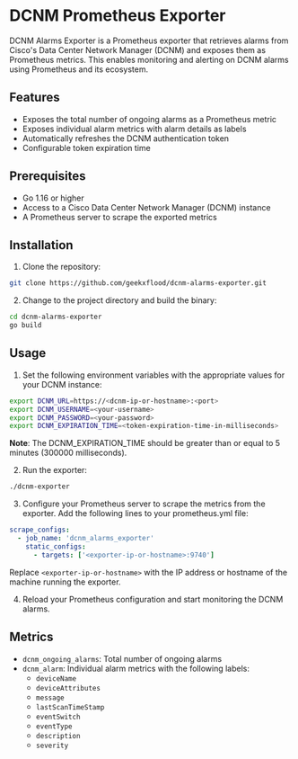 # DCNM Prometheus Exporter


DCNM Alarms Exporter is a Prometheus exporter that retrieves alarms from Cisco's Data Center Network Manager (DCNM) and exposes them as Prometheus metrics. This enables monitoring and alerting on DCNM alarms using Prometheus and its ecosystem.

## Features

- Exposes the total number of ongoing alarms as a Prometheus metric
- Exposes individual alarm metrics with alarm details as labels
- Automatically refreshes the DCNM authentication token
- Configurable token expiration time

## Prerequisites

- Go 1.16 or higher
- Access to a Cisco Data Center Network Manager (DCNM) instance
- A Prometheus server to scrape the exported metrics

## Installation

1. Clone the repository:

```bash
git clone https://github.com/geekxflood/dcnm-alarms-exporter.git
```

2. Change to the project directory and build the binary:

```bash
cd dcnm-alarms-exporter
go build
```

## Usage

1. Set the following environment variables with the appropriate values for your DCNM instance:

```bash
export DCNM_URL=https://<dcnm-ip-or-hostname>:<port>
export DCNM_USERNAME=<your-username>
export DCNM_PASSWORD=<your-password>
export DCNM_EXPIRATION_TIME=<token-expiration-time-in-milliseconds>
```

**Note**: The DCNM_EXPIRATION_TIME should be greater than or equal to 5 minutes (300000 milliseconds).

2. Run the exporter:

```bash
./dcnm-exporter
```

3. Configure your Prometheus server to scrape the metrics from the exporter. Add the following lines to your prometheus.yml file:

```yaml
scrape_configs:
  - job_name: 'dcnm_alarms_exporter'
    static_configs:
      - targets: ['<exporter-ip-or-hostname>:9740']
```

Replace `<exporter-ip-or-hostname>` with the IP address or hostname of the machine running the exporter.

4. Reload your Prometheus configuration and start monitoring the DCNM alarms.

## Metrics

- `dcnm_ongoing_alarms`: Total number of ongoing alarms
- `dcnm_alarm`: Individual alarm metrics with the following labels:
  - `deviceName`
  - `deviceAttributes`
  - `message`
  - `lastScanTimeStamp`
  - `eventSwitch`
  - `eventType`
  - `description`
  - `severity`
